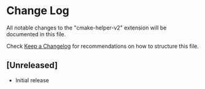# Change Log

All notable changes to the "cmake-helper-v2" extension will be documented in this file.

Check [Keep a Changelog](http://keepachangelog.com/) for recommendations on how to structure this file.

## [Unreleased]

- Initial release